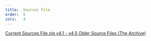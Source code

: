 ```yaml
---
title:  Sources File
order:  5
cols:   4
---
```

<div class="list-group list-group-sm">
  <a href="http://ftp.squeak.org/4.5/SqueakV41.sources.zip" target="_blank" class="list-group-item">
    <i class="fa fa-download"></i>
    Current Sources File zip
    <span class="label label-default">v4.1 - v4.5</span>
  </a>
  <a href="http://ftp.squeak.org/" target="_blank" class="list-group-item">
    <i class="fa fa-external-link"></i>
    Older Source Files (The Archive)
  </a>
</div>